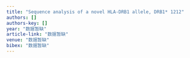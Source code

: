 ```yaml
---
title: "Sequence analysis of a novel HLA-DRB1 allele, DRB1* 1212"
authors: []
authors-key: []
year: "数据暂缺"
article-link: "数据暂缺"
venue: "数据暂缺"
bibex: "数据暂缺"
---
```

